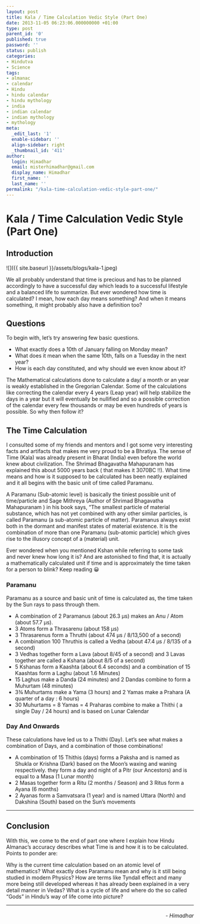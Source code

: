 ```yaml
---
layout: post
title: Kala / Time Calculation Vedic Style (Part One)
date: 2013-11-05 06:23:06.000000000 +01:00
type: post
parent_id: '0'
published: true
password: ''
status: publish
categories:
- Hindutva
- Science
tags:
- almanac
- calendar
- Hindu
- hindu calendar
- hindu mythology
- india
- indian calendar
- indian mythology
- mythology
meta:
  _edit_last: '1'
  enable-sidebar: ''
  align-sidebar: right
  _thumbnail_id: '411'
author:
  login: Himadhar
  email: misterhimadhar@gmail.com
  display_name: Himadhar
  first_name: ''
  last_name: ''
permalink: "/kala-time-calculation-vedic-style-part-one/"
---
```


# Kala / Time Calculation Vedic Style (Part One)

## Introduction

![]({{ site.baseurl }}/assets/blogs/kala-1.jpeg)

We all probably understand that time is precious and has to be planned accordingly to have a successful day which leads to a successful lifestyle and a balanced life to summarize. But ever wondered how time is calculated? I mean, how each day means something? And when it means something, it might probably also have a definition too?

## Questions

To begin with, let’s try answering few basic questions.

- What exactly does a 10th of January falling on Monday mean?
- What does it mean when the same 10th, falls on a Tuesday in the next year?
- How is each day constituted, and why should we even know about it?

The Mathematical calculations done to calculate a day/ a month or an year is weakly established in the Gregorian Calendar. Some of the calculations like correcting the calendar every 4 years (Leap year) will help stabilize the days in a year but it will eventually be nullified and so a possible correction of the calendar every few thousands or may be even hundreds of years is possible. So why then follow it?

## The Time Calculation

I consulted some of my friends and mentors and I got some very interesting facts and artifacts that makes me very proud to be a Bhratiya. The sense of Time (Kala) was already present in Bharat (India) even before the world knew about civilization. The Shrimad Bhagavatha Mahapuranam has explained this about 5000 years back ( that makes it 3070BC !!). What time means and how is it supposed to be calculated has been neatly explained and it all begins with the basic unit of time called Paramanu.

A Paramanu (Sub-atomic level) is basically the tiniest possible unit of time/particle and Sage Mithreya (Author of Shrimad Bhagavatha Mahapuranam ) in his book says, “The smallest particle of material substance, which has not yet combined with any other similar particles, is called Paramanu (a sub-atomic particle of matter). Paramanus always exist both in the dormant and manifest states of material existence. It is the combination of more than one Paramanu (sub-atomic particle) which gives rise to the illusory concept of a (material) unit.

Ever wondered when you mentioned Kshan while referring to some task and never knew how long it is? And are astonished to find that, it is actually a mathematically calculated unit if time and is approximately the time taken for a person to blink? Keep reading 😀

### Paramanu

Paramanu as a source and basic unit of time is calculated as, the time taken by the Sun rays to pass through them.

- A combination of 2 Paramanus (about 26.3 µs) makes an Anu / Atom (about 57.7 µs).
- 3 Atoms form a Thrasarenu (about 158 µs)
- 3 Thrasarenus form a Thruthi (about 474 µs / 8/13,500 of a second)
- A combination 100 Thruthis is called a Vedha (about 47.4 µs / 8/135 of a second)
- 3 Vedhas together form a Lava (about 8/45 of a second) and 3 Lavas together are called a Kshana (about 8/5 of a second)
- 5 Kshanas form a Kaashta (about 6.4 seconds) and a combination of 15 Kaashtas form a Laghu (about 1.6 Minutes)
- 15 Laghus make a Danda (24 minutes) and 2 Dandas combine to form a Muhurtam (48 minutes)
- 3¾ Muhurtams make a Yama (3 hours) and 2 Yamas make a Prahara (A quarter of a day : 6 hours)
- 30 Muhurtams = 8 Yamas = 4 Praharas combine to make a Thithi ( a single Day / 24 hours) and is based on Lunar Calendar

### Day And Onwards

These calculations have led us to a Thithi (Day). Let’s see what makes a combination of Days, and a combination of those combinations!

- A combination of 15 Thithis (days) forms a Paksha and is named as Shukla or Krishna (Dark) based on the Moon’s waxing and waning respectively. they form a day and night of a Pitr (our Ancestors) and is equal to a Masa (1 Lunar month)
- 2 Masas together form a Ritu (2 months / Season) and 3 Ritus form a Ayana (6 months)
- 2 Ayanas form a Samvatsara (1 year) and is named Uttara (North) and Dakshina (South) based on the Sun’s movements

---

## Conclusion

With this, we come to the end of part one where I explain how Hindu Almanac’s accuracy describes what Time is and how it is to be calculated. Points to ponder are:

Why is the current time calculation based on an atomic level of mathematics?
What exactly does Paramanu mean and why is it still being studied in modern Physics?
How are terms like Tyndall effect and many more being still developed whereas it has already been explained in a very detail manner in Vedas?
What is a cycle of life and where do the so called “Gods” in Hindu’s way of life come into picture?

---

<h6 style="text-align: right">
- Himadhar
</h6>
